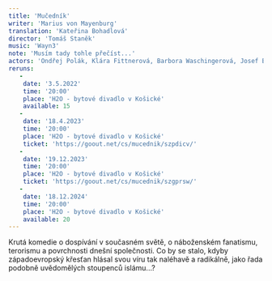 ```yaml
---
title: 'Mučedník'
writer: 'Marius von Mayenburg'
translation: 'Kateřina Bohadlová'
director: 'Tomáš Staněk'
music: 'Wayn3'
note: 'Musím tady tohle přečíst...'
actors: 'Ondřej Polák, Klára Fittnerová, Barbora Waschingerová, Josef Bobeš Havelka, Klára Vaňkátová, Kryštof Lepšík / Antonín Brukner, Markéta Zemánková, Vojtěch Zemánek'
reruns:
   -  
    date: '3.5.2022'
    time: '20:00'
    place: 'H2O - bytové divadlo v Košické' 
    available: 15
   - 
    date: '18.4.2023'
    time: '20:00'
    place: 'H2O - bytové divadlo v Košické' 
    ticket: 'https://goout.net/cs/mucednik/szpdicv/'
   - 
    date: '19.12.2023'
    time: '20:00'
    place: 'H2O - bytové divadlo v Košické' 
    ticket: 'https://goout.net/cs/mucednik/szgprsw/'
   - 
    date: '18.12.2024'
    time: '20:00'
    place: 'H2O - bytové divadlo v Košické' 
    available: 20
---
```

Krutá komedie o dospívání v současném světě, o náboženském fanatismu, terorismu a povrchnosti dnešní společnosti. Co by se stalo, kdyby západoevropský křesťan hlásal svou víru tak naléhavě a radikálně, jako řada podobně uvědomělých stoupenců islámu...?
